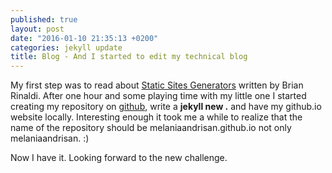 ```yaml
---
published: true
layout: post
date: "2016-01-10 21:35:13 +0200"
categories: jekyll update
title: Blog - And I started to edit my technical blog
---
```




My first step was to read about [Static Sites Generators](http://www.oreilly.com/web-platform/free/static-site-generators.csp) written by  Brian Rinaldi. After one hour and some playing time with my little one I started creating my repository on [github](https://github.com/), write a **jekyll new .** and have my github.io website locally. Interesting enough it took me a while to realize that the name of the repository should be melaniaandrisan.github.io not only melaniaandrisan. :)

Now I have it. Looking forward to the new challenge.
